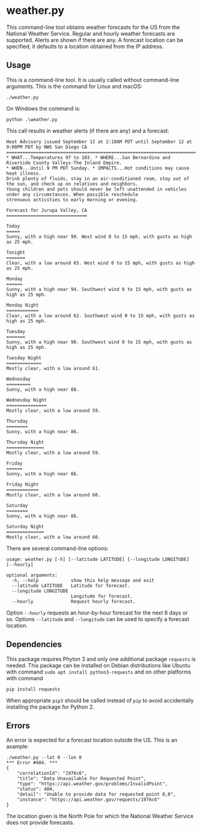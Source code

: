 # weather.py
This command-line tool obtains weather forecasts for the US from the National Weather Service. Regular and hourly weather forecasts are supported. Alerts are shown if there are any. A forecast location can be specified; it defaults to a location obtained from the IP address.

## Usage

This is a command-line tool. It is usually called without command-line arguments. This is the command for Linux and macOS:

```
./weather.py
```

On Windows the command is:

```
python .\weather.py
```

This call results in weather alerts (if there are any) and a forecast:
```
Heat Advisory issued September 12 at 2:10AM PDT until September 12 at 9:00PM PDT by NWS San Diego CA
====================================================================================================
* WHAT...Temperatures 97 to 103. * WHERE...San Bernardino and Riverside County Valleys-The Inland Empire.
* WHEN...Until 9 PM PDT Sunday. * IMPACTS...Hot conditions may cause heat illness.
Drink plenty of fluids, stay in an air-conditioned room, stay out of the sun, and check up on relatives and neighbors.
Young children and pets should never be left unattended in vehicles under any circumstances. When possible reschedule
strenuous activities to early morning or evening.

Forecast for Jurupa Valley, CA
==============================

Today
=====
Sunny, with a high near 99. West wind 0 to 15 mph, with gusts as high as 25 mph.

Tonight
=======
Clear, with a low around 65. West wind 0 to 15 mph, with gusts as high as 25 mph.

Monday
======
Sunny, with a high near 94. Southwest wind 0 to 15 mph, with gusts as high as 25 mph.

Monday Night
============
Clear, with a low around 62. Southwest wind 0 to 15 mph, with gusts as high as 25 mph.

Tuesday
=======
Sunny, with a high near 90. Southwest wind 0 to 15 mph, with gusts as high as 25 mph.

Tuesday Night
=============
Mostly clear, with a low around 61.

Wednesday
=========
Sunny, with a high near 88.

Wednesday Night
===============
Mostly clear, with a low around 59.

Thursday
========
Sunny, with a high near 86.

Thursday Night
==============
Mostly clear, with a low around 59.

Friday
======
Sunny, with a high near 86.

Friday Night
============
Mostly clear, with a low around 60.

Saturday
========
Sunny, with a high near 86.

Saturday Night
==============
Mostly clear, with a low around 60.
```
There are several command-line options:

```
usage: weather.py [-h] [--latitude LATITUDE] [--longitude LONGITUDE] [--hourly]

optional arguments:
  -h, --help            show this help message and exit
  --latitude LATITUDE   Latitude for forecast.
  --longitude LONGITUDE
                        Longitude for forecast.
  --hourly              Request hourly forecast.
```
Option `--hourly` requests an hour-by-hour forecast for the next 6 days or so. Options `--latitude` and `--longitude` can be used to specify a forecast location.

## Dependencies

This package requires Phyton 3 and only one additional package `requests` is needed. This package can be installed on Debian distributions like Ubuntu with command `sudo apt install python3-requests` and on other platforms with command

```
pip install requests
```

When appropriate `pip3` should be called instead of `pip` to avoid accidentally installing the package for Python 2.

## Errors

An error is expected for a forecast location outside the US. This is an axample:

```
./weather.py --lat 0 --lon 0
*** Error #404. ***
{
    "correlationId": "1976c6",
    "title": "Data Unavailable For Requested Point",
    "type": "https://api.weather.gov/problems/InvalidPoint",
    "status": 404,
    "detail": "Unable to provide data for requested point 0,0",
    "instance": "https://api.weather.gov/requests/1976c6"
}
```

The location given is the North Pole for which the National Weather Service does not provide forecasts.
